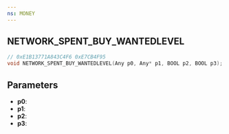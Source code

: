 ```yaml
---
ns: MONEY
---
```

## NETWORK_SPENT_BUY_WANTEDLEVEL

```c
// 0xE1B13771A843C4F6 0xE7CB4F95
void NETWORK_SPENT_BUY_WANTEDLEVEL(Any p0, Any* p1, BOOL p2, BOOL p3);
```


## Parameters
* **p0**: 
* **p1**: 
* **p2**: 
* **p3**: 

